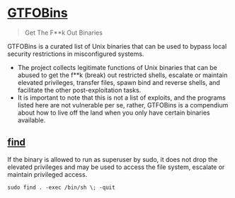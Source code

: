# [GTFOBins](https://gtfobins.github.io/)
> Get The F**k Out Binaries

GTFOBins is a curated list of Unix binaries that can be used to bypass local security restrictions in misconfigured systems.
- The project collects legitimate functions of Unix binaries that can be abused to get the f**k (break) out restricted shells, escalate or maintain elevated privileges, transfer files, spawn bind and reverse shells, and facilitate the other post-exploitation tasks.
- It is important to note that this is not a list of exploits, and the programs listed here are not vulnerable per se, rather, GTFOBins is a compendium about how to live off the land when you only have certain binaries available.

## [find](https://gtfobins.github.io/gtfobins/find/)

If the binary is allowed to run as superuser by sudo, it does not drop the elevated privileges and may be used to access the file system, escalate or maintain privileged access.
```
sudo find . -exec /bin/sh \; -quit
```

